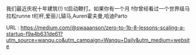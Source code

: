 我们最近庆祝十年建筑(!) 
 t(启动鞭打。如果你有一个月 
 f你曾经看过一个世界级马拉松runne 
 t栏杆,爱丽儿辕马,Auren霍夫曼,哈迪Parto 
   
  URL : https://medium.com/@swaaanson/zero-to-1b-8-lessons-scaling-a-startup-f9a4b631de61?utm_source=wanqu.co&utm_campaign=Wanqu+Daily&utm_medium=website